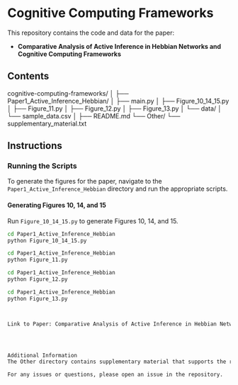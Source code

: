 # Cognitive Computing Frameworks

This repository contains the code and data for the paper:
- **Comparative Analysis of Active Inference in Hebbian Networks and Cognitive Computing Frameworks**

## Contents

cognitive-computing-frameworks/
│
├── Paper1_Active_Inference_Hebbian/
│ ├── main.py
│ ├── Figure_10_14_15.py
│ ├── Figure_11.py
│ ├── Figure_12.py
│ ├── Figure_13.py
│ └── data/
│ └── sample_data.csv
│
├── README.md
└── Other/
└── supplementary_material.txt




## Instructions

### Running the Scripts
To generate the figures for the paper, navigate to the `Paper1_Active_Inference_Hebbian` directory and run the appropriate scripts.

#### Generating Figures 10, 14, and 15
Run `Figure_10_14_15.py` to generate Figures 10, 14, and 15.

```bash
cd Paper1_Active_Inference_Hebbian
python Figure_10_14_15.py

cd Paper1_Active_Inference_Hebbian
python Figure_11.py

cd Paper1_Active_Inference_Hebbian
python Figure_12.py

cd Paper1_Active_Inference_Hebbian
python Figure_13.py



Link to Paper: Comparative Analysis of Active Inference in Hebbian Networks and Cognitive Computing Frameworks




Additional Information
The Other directory contains supplementary material that supports the research in the paper.

For any issues or questions, please open an issue in the repository.





